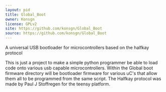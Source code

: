 ```yaml
---
layout: pid
title: Global_Boot
owner: Konsgn
license: GPLv2
site: https://github.com/konsgn/Global_Boot
source: https://github.com/konsgn/Global_Boot
---
```

A universal USB bootloader for microcontrollers based on the halfkay protocol

This is just a project to make a simple python programmer be able to load code onto various usb capable microcontrollers.
Within the Global boot firmware directory will be bootloader firmware for various uC's that allow them all to be programmed from the same script.
The Halfkay protocol was made by Paul J Stoffregen for the teensy platform. 
